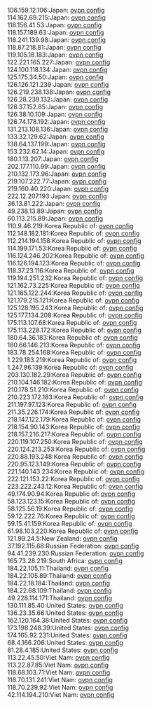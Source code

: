 106.159.12.106:Japan: [ovpn config](vpn/106_159_12_106.ovpn)  
114.162.69.215:Japan: [ovpn config](vpn/114_162_69_215.ovpn)  
118.156.41.53:Japan: [ovpn config](vpn/118_156_41_53.ovpn)  
118.157.189.63:Japan: [ovpn config](vpn/118_157_189_63.ovpn)  
118.241.139.98:Japan: [ovpn config](vpn/118_241_139_98.ovpn)  
118.87.218.81:Japan: [ovpn config](vpn/118_87_218_81.ovpn)  
119.105.18.183:Japan: [ovpn config](vpn/119_105_18_183.ovpn)  
122.221.165.227:Japan: [ovpn config](vpn/122_221_165_227.ovpn)  
124.100.118.134:Japan: [ovpn config](vpn/124_100_118_134.ovpn)  
125.175.34.50:Japan: [ovpn config](vpn/125_175_34_50.ovpn)  
126.126.121.239:Japan: [ovpn config](vpn/126_126_121_239.ovpn)  
126.219.238.138:Japan: [ovpn config](vpn/126_219_238_138.ovpn)  
126.28.239.132:Japan: [ovpn config](vpn/126_28_239_132.ovpn)  
126.37.152.85:Japan: [ovpn config](vpn/126_37_152_85.ovpn)  
126.38.10.109:Japan: [ovpn config](vpn/126_38_10_109.ovpn)  
126.74.178.192:Japan: [ovpn config](vpn/126_74_178_192.ovpn)  
131.213.108.136:Japan: [ovpn config](vpn/131_213_108_136.ovpn)  
133.32.129.62:Japan: [ovpn config](vpn/133_32_129_62.ovpn)  
138.64.137.199:Japan: [ovpn config](vpn/138_64_137_199.ovpn)  
153.232.62.14:Japan: [ovpn config](vpn/153_232_62_14.ovpn)  
180.1.13.207:Japan: [ovpn config](vpn/180_1_13_207.ovpn)  
202.177.110.99:Japan: [ovpn config](vpn/202_177_110_99.ovpn)  
210.132.173.96:Japan: [ovpn config](vpn/210_132_173_96.ovpn)  
219.107.222.77:Japan: [ovpn config](vpn/219_107_222_77.ovpn)  
219.160.40.220:Japan: [ovpn config](vpn/219_160_40_220.ovpn)  
222.12.207.193:Japan: [ovpn config](vpn/222_12_207_193.ovpn)  
36.13.81.222:Japan: [ovpn config](vpn/36_13_81_222.ovpn)  
49.238.13.89:Japan: [ovpn config](vpn/49_238_13_89.ovpn)  
60.113.215.89:Japan: [ovpn config](vpn/60_113_215_89.ovpn)  
110.9.46.219:Korea Republic of: [ovpn config](vpn/110_9_46_219.ovpn)  
112.148.182.181:Korea Republic of: [ovpn config](vpn/112_148_182_181.ovpn)  
112.214.194.158:Korea Republic of: [ovpn config](vpn/112_214_194_158.ovpn)  
114.199.171.53:Korea Republic of: [ovpn config](vpn/114_199_171_53.ovpn)  
116.124.246.202:Korea Republic of: [ovpn config](vpn/116_124_246_202.ovpn)  
116.126.194.123:Korea Republic of: [ovpn config](vpn/116_126_194_123.ovpn)  
118.37.23.116:Korea Republic of: [ovpn config](vpn/118_37_23_116.ovpn)  
119.194.251.232:Korea Republic of: [ovpn config](vpn/119_194_251_232.ovpn)  
121.162.73.225:Korea Republic of: [ovpn config](vpn/121_162_73_225.ovpn)  
121.165.122.244:Korea Republic of: [ovpn config](vpn/121_165_122_244.ovpn)  
121.179.215.121:Korea Republic of: [ovpn config](vpn/121_179_215_121.ovpn)  
125.128.195.243:Korea Republic of: [ovpn config](vpn/125_128_195_243.ovpn)  
125.177.134.208:Korea Republic of: [ovpn config](vpn/125_177_134_208.ovpn)  
175.113.107.68:Korea Republic of: [ovpn config](vpn/175_113_107_68.ovpn)  
175.113.228.172:Korea Republic of: [ovpn config](vpn/175_113_228_172.ovpn)  
180.64.36.183:Korea Republic of: [ovpn config](vpn/180_64_36_183.ovpn)  
180.66.146.213:Korea Republic of: [ovpn config](vpn/180_66_146_213.ovpn)  
183.78.254.168:Korea Republic of: [ovpn config](vpn/183_78_254_168.ovpn)  
1.229.183.219:Korea Republic of: [ovpn config](vpn/1_229_183_219.ovpn)  
1.247.96.139:Korea Republic of: [ovpn config](vpn/1_247_96_139.ovpn)  
203.130.182.29:Korea Republic of: [ovpn config](vpn/203_130_182_29.ovpn)  
210.104.146.182:Korea Republic of: [ovpn config](vpn/210_104_146_182.ovpn)  
210.178.51.210:Korea Republic of: [ovpn config](vpn/210_178_51_210.ovpn)  
210.223.172.183:Korea Republic of: [ovpn config](vpn/210_223_172_183.ovpn)  
211.197.97.123:Korea Republic of: [ovpn config](vpn/211_197_97_123.ovpn)  
211.35.226.174:Korea Republic of: [ovpn config](vpn/211_35_226_174.ovpn)  
218.147.122.179:Korea Republic of: [ovpn config](vpn/218_147_122_179.ovpn)  
218.154.90.143:Korea Republic of: [ovpn config](vpn/218_154_90_143.ovpn)  
218.157.216.217:Korea Republic of: [ovpn config](vpn/218_157_216_217.ovpn)  
220.119.107.250:Korea Republic of: [ovpn config](vpn/220_119_107_250.ovpn)  
220.124.213.253:Korea Republic of: [ovpn config](vpn/220_124_213_253.ovpn)  
220.88.193.248:Korea Republic of: [ovpn config](vpn/220_88_193_248.ovpn)  
220.95.123.149:Korea Republic of: [ovpn config](vpn/220_95_123_149.ovpn)  
221.140.143.234:Korea Republic of: [ovpn config](vpn/221_140_143_234.ovpn)  
222.121.153.22:Korea Republic of: [ovpn config](vpn/222_121_153_22.ovpn)  
223.222.243.12:Korea Republic of: [ovpn config](vpn/223_222_243_12.ovpn)  
49.174.90.94:Korea Republic of: [ovpn config](vpn/49_174_90_94.ovpn)  
58.123.123.15:Korea Republic of: [ovpn config](vpn/58_123_123_15.ovpn)  
58.125.56.19:Korea Republic of: [ovpn config](vpn/58_125_56_19.ovpn)  
59.12.222.76:Korea Republic of: [ovpn config](vpn/59_12_222_76.ovpn)  
59.15.41.159:Korea Republic of: [ovpn config](vpn/59_15_41_159.ovpn)  
61.98.103.220:Korea Republic of: [ovpn config](vpn/61_98_103_220.ovpn)  
121.99.24.5:New Zealand: [ovpn config](vpn/121_99_24_5.ovpn)  
37.192.115.68:Russian Federation: [ovpn config](vpn/37_192_115_68.ovpn)  
94.41.239.230:Russian Federation: [ovpn config](vpn/94_41_239_230.ovpn)  
165.73.28.219:South Africa: [ovpn config](vpn/165_73_28_219.ovpn)  
184.22.105.11:Thailand: [ovpn config](vpn/184_22_105_11.ovpn)  
184.22.105.89:Thailand: [ovpn config](vpn/184_22_105_89.ovpn)  
184.22.18.184:Thailand: [ovpn config](vpn/184_22_18_184.ovpn)  
184.22.68.109:Thailand: [ovpn config](vpn/184_22_68_109.ovpn)  
49.228.114.171:Thailand: [ovpn config](vpn/49_228_114_171.ovpn)  
130.111.85.40:United States: [ovpn config](vpn/130_111_85_40.ovpn)  
136.23.35.66:United States: [ovpn config](vpn/136_23_35_66.ovpn)  
162.120.164.38:United States: [ovpn config](vpn/162_120_164_38.ovpn)  
173.198.248.39:United States: [ovpn config](vpn/173_198_248_39.ovpn)  
174.165.92.231:United States: [ovpn config](vpn/174_165_92_231.ovpn)  
68.4.166.206:United States: [ovpn config](vpn/68_4_166_206.ovpn)  
81.28.4.185:United States: [ovpn config](vpn/81_28_4_185.ovpn)  
113.22.45.50:Viet Nam: [ovpn config](vpn/113_22_45_50.ovpn)  
113.22.87.85:Viet Nam: [ovpn config](vpn/113_22_87_85.ovpn)  
118.68.103.71:Viet Nam: [ovpn config](vpn/118_68_103_71.ovpn)  
118.70.131.241:Viet Nam: [ovpn config](vpn/118_70_131_241.ovpn)  
118.70.239.92:Viet Nam: [ovpn config](vpn/118_70_239_92.ovpn)  
42.114.194.210:Viet Nam: [ovpn config](vpn/42_114_194_210.ovpn)  
